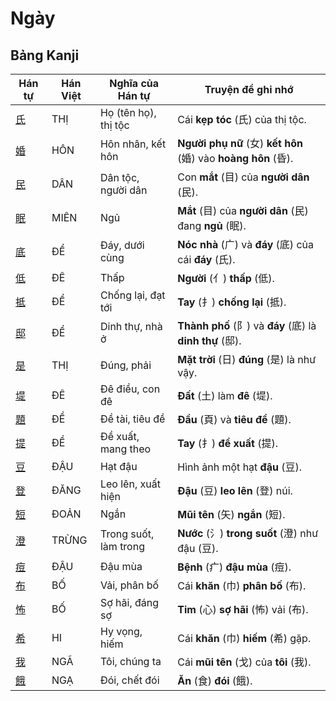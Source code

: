 # Ngày

## Bảng Kanji

| Hán tự | Hán Việt | Nghĩa của Hán tự | Truyện để ghi nhớ |
|---|---|---|---|
| [氏](https://mazii.net/vi-VN/search/kanji/javi/%E6%B0%8F) | THỊ | Họ (tên họ), thị tộc | Cái **kẹp tóc** (氏) của thị tộc. |
| [婚](https://mazii.net/vi-VN/search/kanji/javi/%E5%A9%9A) | HÔN | Hôn nhân, kết hôn | **Người phụ nữ** (女) **kết hôn** (婚) vào **hoàng hôn** (昏). |
| [民](https://mazii.net/vi-VN/search/kanji/javi/%E6%B0%91) | DÂN | Dân tộc, người dân | Con **mắt** (目) của **người dân** (民). |
| [眠](https://mazii.net/vi-VN/search/kanji/javi/%E7%9C%A0) | MIÊN | Ngủ | **Mắt** (目) của **người dân** (民) đang **ngủ** (眠). |
| [底](https://mazii.net/vi-VN/search/kanji/javi/%E5%BA%95) | ĐỂ | Đáy, dưới cùng | **Nóc nhà** (广) và **đáy** (底) của cái **đáy** (氏). |
| [低](https://mazii.net/vi-VN/search/kanji/javi/%E4%BD%8E) | ĐÊ | Thấp | **Người** (亻) **thấp** (低). |
| [抵](https://mazii.net/vi-VN/search/kanji/javi/%E6%8A%B5) | ĐỂ | Chống lại, đạt tới | **Tay** (扌) **chống lại** (抵). |
| [邸](https://mazii.net/vi-VN/search/kanji/javi/%E9%82%B8) | ĐỂ | Dinh thự, nhà ở | **Thành phố** (阝) và **đáy** (底) là **dinh thự** (邸). |
| [是](https://mazii.net/vi-VN/search/kanji/javi/%E6%98%AF) | THỊ | Đúng, phải | **Mặt trời** (日) **đúng** (是) là như vậy. |
| [堤](https://mazii.net/vi-VN/search/kanji/javi/%E5%A0%A4) | ĐÊ | Đê điều, con đê | **Đất** (土) làm **đê** (堤). |
| [題](https://mazii.net/vi-VN/search/kanji/javi/%E9%A1%8C) | ĐỀ | Đề tài, tiêu đề | **Đầu** (頁) và **tiêu đề** (題). |
| [提](https://mazii.net/vi-VN/search/kanji/javi/%E6%8F%90) | ĐỀ | Đề xuất, mang theo | **Tay** (扌) **đề xuất** (提). |
| [豆](https://mazii.net/vi-VN/search/kanji/javi/%E8%B1%86) | ĐẬU | Hạt đậu | Hình ảnh một hạt **đậu** (豆). |
| [登](https://mazii.net/vi-VN/search/kanji/javi/%E7%99%BB) | ĐĂNG | Leo lên, xuất hiện | **Đậu** (豆) **leo lên** (登) núi. |
| [短](https://mazii.net/vi-VN/search/kanji/javi/%E7%9F%AD) | ĐOẢN | Ngắn | **Mũi tên** (矢) **ngắn** (短). |
| [澄](https://mazii.net/vi-VN/search/kanji/javi/%E6%BE%84) | TRỪNG | Trong suốt, làm trong | **Nước** (氵) **trong suốt** (澄) như đậu (豆). |
| [痘](https://mazii.net/vi-VN/search/kanji/javi/%E7%97%98) | ĐẬU | Đậu mùa | **Bệnh** (疒) **đậu mùa** (痘). |
| [布](https://mazii.net/vi-VN/search/kanji/javi/%E5%B8%83) | BỐ | Vải, phân bố | Cái **khăn** (巾) **phân bố** (布). |
| [怖](https://mazii.net/vi-VN/search/kanji/javi/%E6%80%96) | BỐ | Sợ hãi, đáng sợ | **Tim** (心) **sợ hãi** (怖) vải (布). |
| [希](https://mazii.net/vi-VN/search/kanji/javi/%E5%B8%8C) | HI | Hy vọng, hiếm | Cái **khăn** (巾) **hiếm** (希) gặp. |
| [我](https://mazii.net/vi-VN/search/kanji/javi/%E6%88%91) | NGÃ | Tôi, chúng ta | Cái **mũi tên** (戈) của **tôi** (我). |
| [餓](https://mazii.net/vi-VN/search/kanji/javi/%E9%A4%93) | NGẠ | Đói, chết đói | **Ăn** (食) **đói** (餓). |

